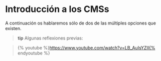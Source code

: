 # Introducción a los CMSs

A continuación os hablaremos sólo de dos de las múltiples opciones que existen.

>**tip**
>Algunas reflexiones previas:

>{% youtube %}https://www.youtube.com/watch?v=LB_AuIsYZII{% endyoutube %}

